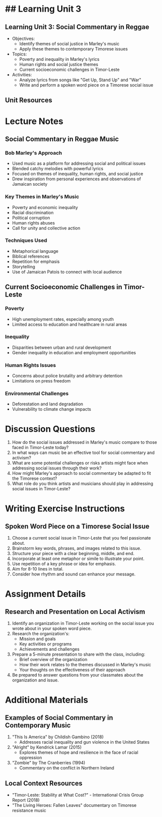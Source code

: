 # ## Learning Unit 3

## Learning Unit 3: Social Commentary in Reggae
- Objectives:
  * Identify themes of social justice in Marley's music
  * Apply these themes to contemporary Timorese issues
- Topics:
  * Poverty and inequality in Marley's lyrics
  * Human rights and social justice themes
  * Current socioeconomic challenges in Timor-Leste
- Activities:
  * Analyze lyrics from songs like "Get Up, Stand Up" and "War"
  * Write and perform a spoken word piece on a Timorese social issue

## Unit Resources

# Lecture Notes

## Social Commentary in Reggae Music

### Bob Marley's Approach
- Used music as a platform for addressing social and political issues
- Blended catchy melodies with powerful lyrics
- Focused on themes of inequality, human rights, and social justice
- Drew inspiration from personal experiences and observations of Jamaican society

### Key Themes in Marley's Music
- Poverty and economic inequality
- Racial discrimination
- Political corruption
- Human rights abuses
- Call for unity and collective action

### Techniques Used
- Metaphorical language
- Biblical references
- Repetition for emphasis
- Storytelling
- Use of Jamaican Patois to connect with local audience

## Current Socioeconomic Challenges in Timor-Leste

### Poverty
- High unemployment rates, especially among youth
- Limited access to education and healthcare in rural areas

### Inequality
- Disparities between urban and rural development
- Gender inequality in education and employment opportunities

### Human Rights Issues
- Concerns about police brutality and arbitrary detention
- Limitations on press freedom

### Environmental Challenges
- Deforestation and land degradation
- Vulnerability to climate change impacts

# Discussion Questions

1. How do the social issues addressed in Marley's music compare to those faced in Timor-Leste today?
2. In what ways can music be an effective tool for social commentary and activism?
3. What are some potential challenges or risks artists might face when addressing social issues through their work?
4. How might Marley's approach to social commentary be adapted to fit the Timorese context?
5. What role do you think artists and musicians should play in addressing social issues in Timor-Leste?

# Writing Exercise Instructions

## Spoken Word Piece on a Timorese Social Issue

1. Choose a current social issue in Timor-Leste that you feel passionate about.
2. Brainstorm key words, phrases, and images related to this issue.
3. Structure your piece with a clear beginning, middle, and end.
4. Incorporate at least one metaphor or simile to illustrate your point.
5. Use repetition of a key phrase or idea for emphasis.
6. Aim for 8-10 lines in total.
7. Consider how rhythm and sound can enhance your message.

# Assignment Details

## Research and Presentation on Local Activism

1. Identify an organization in Timor-Leste working on the social issue you wrote about in your spoken word piece.
2. Research the organization's:
   - Mission and goals
   - Key activities or programs
   - Achievements and challenges
3. Prepare a 5-minute presentation to share with the class, including:
   - Brief overview of the organization
   - How their work relates to the themes discussed in Marley's music
   - Your thoughts on the effectiveness of their approach
4. Be prepared to answer questions from your classmates about the organization and issue.

# Additional Materials

## Examples of Social Commentary in Contemporary Music

1. "This Is America" by Childish Gambino (2018)
   - Addresses racial inequality and gun violence in the United States
2. "Alright" by Kendrick Lamar (2015)
   - Explores themes of hope and resilience in the face of racial oppression
3. "Zombie" by The Cranberries (1994)
   - Commentary on the conflict in Northern Ireland

## Local Context Resources

- "Timor-Leste: Stability at What Cost?" - International Crisis Group Report (2018)
- "The Living Heroes: Fallen Leaves" documentary on Timorese resistance music